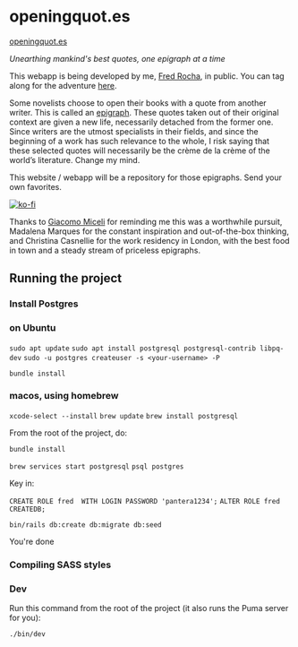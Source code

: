 # openingquot.es

[openingquot.es](https://openingquot.es)

_Unearthing mankind's best quotes, one epigraph at a time_

This webapp is being developed by me, [Fred Rocha](https://fredrocha.net/), in public. You can tag along
for the adventure [here](https://fredrocha.net/2024/08/07/building-a-crud-application-using-ruby-on-rails-in-2024/).

Some novelists choose to open their books with a quote from another writer. This is called an [epigraph](<https://en.wikipedia.org/wiki/Epigraph_(literature)>). These quotes
taken out of their original context are given a new life, necessarily detached from the former one. Since writers are
the utmost specialists in their fields, and since the beginning of a work has such relevance to the whole, I risk saying
that these selected quotes will necessarily be the crème de la crème of the world’s literature. Change my mind.

This website / webapp will be a repository for those epigraphs. Send your own favorites.

[![ko-fi](https://ko-fi.com/img/githubbutton_sm.svg)](https://ko-fi.com/K3K113D3DM)

Thanks to [Giacomo Miceli](https://jamez.it) for reminding me this was a worthwhile pursuit, Madalena Marques for the constant inspiration and out-of-the-box thinking, and Christina Casnellie for the work residency in London, with the best food in town and a steady stream of priceless epigraphs. 

## Running the project

### Install Postgres

### on Ubuntu

`sudo apt update`
`sudo apt install postgresql postgresql-contrib libpq-dev`
`sudo -u postgres createuser -s <your-username> -P`

`bundle install`

### macos, using homebrew

`xcode-select --install`
`brew update`
`brew install postgresql`

From the root of the project, do:

`bundle install`

`brew services start postgresql`
`psql postgres`

Key in:

`CREATE ROLE fred  WITH LOGIN PASSWORD 'pantera1234';`
`ALTER ROLE fred CREATEDB;`

`bin/rails db:create db:migrate db:seed`

You're done

### Compiling SASS styles

### Dev

Run this command from the root of the project (it also runs the Puma server for you):

`./bin/dev`
